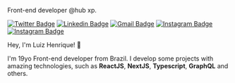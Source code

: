 Front-end developer @hub xp.


[![Twitter Badge](https://img.shields.io/badge/Twitter-1DA1F2?style=for-the-badge&logo=twitter&logoColor=white)](https://twitter.com/lui7henrique)
[![Linkedin Badge](https://img.shields.io/badge/LinkedIn-0077B5?style=for-the-badge&logo=linkedin&logoColor=white)](https://www.linkedin.com/in/luiz-henrique7/)
[![Gmail Badge](https://img.shields.io/badge/Gmail-D14836?style=for-the-badge&logo=gmail&logoColor=white)](mailto:7henrique18@gmail.com)
[![Instagram Badge](https://img.shields.io/badge/Instagram-E4405F?style=for-the-badge&logo=instagram&logoColor=white)](https://www.instagram.com/lui7henrique/)
[![Instagram Badge](https://img.shields.io/badge/website-000000?style=for-the-badge&logo=About.me&logoColor=white)](https://lui7henrique.com/)

Hey, I'm Luiz Henrique! 👋

I'm 19yo Front-end developer from Brazil. I develop some projects with amazing technologies, such as **ReactJS**, **NextJS**, **Typescript**, **GraphQL** and others.

